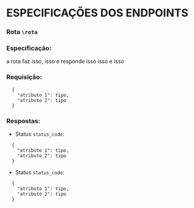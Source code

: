 # ESPECIFICAÇÕES DOS ENDPOINTS

### Rota `\rota`
### Especificação: 

a rota faz isso, isso e responde isso isso e isso

### Requisição:
```
  {
    "atributo 1": tipo,
    "atributo 2": tipo
  }
```
### Respostas:
* Status `status_code`:
```
  {
    "atributo 1": tipo,
    "atributo 2": tipo
  }
```
* Status `status_code`:
```
  {
    "atributo 1": tipo,
    "atributo 2": tipo
  }
```
